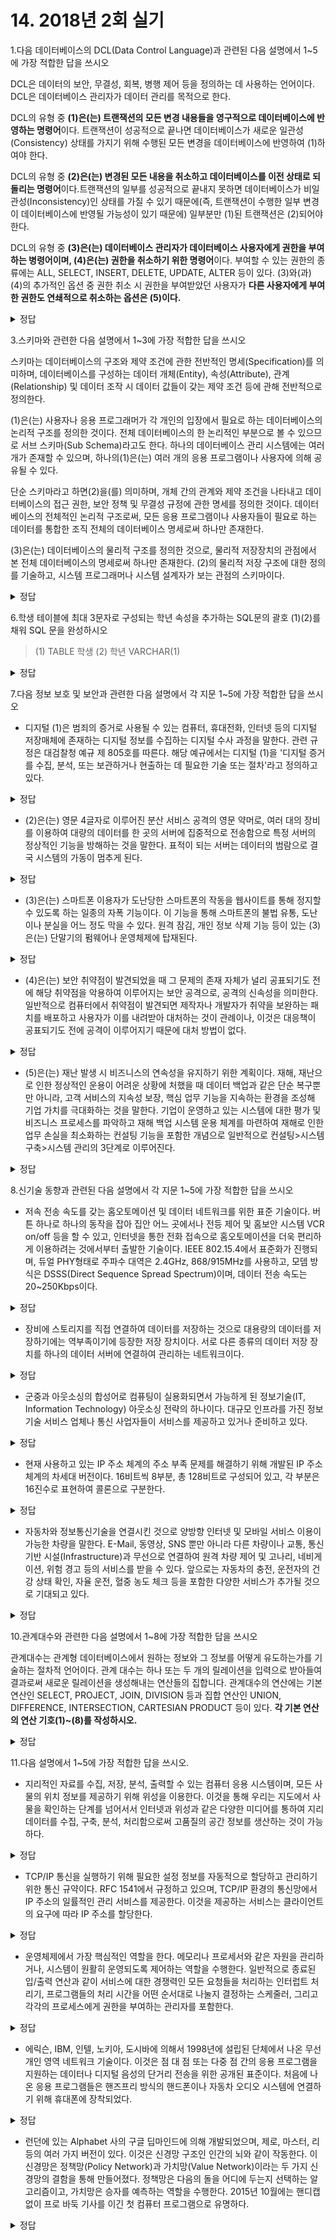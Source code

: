# 14. 2018년 2회 실기
1.다음 데이터베이스의 DCL(Data Control Language)과 관련된 다음 설명에서 1~5에 가장 적합한 답을 쓰시오

DCL은 데이터의 보안, 무결성, 회복, 병행 제어 등을 정의하는 데 사용하는 언어이다. DCL은 데이터베이스 관리자가 데이터 관리를 목적으로 한다.

DCL의 유형 중 **(1)은(는) 트랜잭션의 모든 변경 내용들을 영구적으로 데이터베이스에 반영하는 명령어**이다. 트랜잭션이 성공적으로 끝나면 데이터베이스가 새로운 일관성(Consistency) 상태를 가지기 위해 수행된 모든 변경을 데이터베이스에 반영하여 (1)하여야 한다.

DCL의 유형 중 **(2)은(는) 변경된 모든 내용을 취소하고 데이터베이스를 이전 상태로 되돌리는 명령어**이다.트랜잭션의 일부를 성공적으로 끝내지 못하면 데이터베이스가 비일관성(Inconsistency)인 상태를 가질 수 있기 때문에(즉, 트랜잭션이 수행한 일부 변경이 데이터베이스에 반영될 가능성이 있기 때문에) 일부분만 (1)된 트랜잭션은 (2)되어야 한다.

DCL의 유형 중 **(3)은(는) 데이터베이스 관리자가 데이터베이스 사용자에게 권한을 부여하는 병령어이며, (4)은(는) 권한을 취소하기 위한 명령어**이다. 부여할 수 있는 권한의 종류에는 ALL, SELECT, INSERT, DELETE, UPDATE, ALTER 등이 있다. (3)와(과) (4)의 추가적인 옵션 중 권한 취소 시 권한을 부여받았던 사용자가 **다른 사용자에게 부여한 권한도 연쇄적으로 취소하는 옵션은 (5)이다.**

<details>
<summary>정답</summary>
<p>
1. COMMIT
2. ROLLBACK
3. GRANT
4. REVOKE
5. CASCADE
</p>
</details>

3.스키마와 관련한 다음 설명에서 1~3에 가장 적합한 답을 쓰시오

스키마는 데이터베이스의 구조와 제약 조건에 관한 전반적인 명세(Specification)를 의미하며, 데이터베이스를 구성하는 데이터 개체(Entity), 속성(Attribute), 관계(Relationship) 및 데이터 조작 시 데이터 값들이 갖는 제약 조건 등에 관해 전반적으로 정의한다.

(1)은(는) 사용자나 응용 프로그래머가 각 개인의 입장에서 필요로 하는 데이터베이스의 논리적 구조를 정의한 것이다. 전체 데이터베이스의 한 논리적인 부분으로 볼 수 있으므로 서브 스키마(Sub Schema)라고도 한다. 하나의 데이터베이스 관리 시스템에는 여러 개가 존재할 수 있으며, 하나의(1)은(는) 여러 개의 응용 프로그램이나 사용자에 의해 공유될 수 있다.

단순 스키마라고 하면(2)을(를) 의미하며, 개체 간의 관계와 제약 조건을 나타내고 데이터베이스의 접근 권한, 보안 정책 및 무결성 규정에 관한 명세를 정의한 것이다. 데이터베이스의 전체적인 논리적 구조로써, 모든 응용 프로그램이나 사용자들이 필요로 하는 데이터를 통합한 조직 전체의 데이터베이스 명세로써 하나만 존재한다.

(3)은(는) 데이터베이스의 물리적 구조를 정의한 것으로, 물리적 저장장치의 관점에서 본 전체 데이터베이스의 명세로써 하나만 존재한다. (2)의 물리적 저장 구조에 대한 정의를 기술하고, 시스템 프로그래머나 시스템 설계자가 보는 관점의 스키마이다.

<details>
<summary>정답</summary>
<p>
1. 외부 스키마, External Schema
2. 개념 스키마, Conceptual Schema
3. 내부 스키마, Internal Schema
</p>
</details>

6.학생 테이블에 최대 3문자로 구성되는 학년 속성을 추가하는 SQL문의 괄호 (1)(2)를 채워 SQL 문을 완성하시오

>(1) TABLE 학생 (2) 학년 VARCHAR(1)

<details>
<summary>정답</summary>
<p>
1. ALTER
2. ADD
</p>
</details>

7.다음 정보 보호 및 보안과 관련한 다음 설명에서 각 지문 1~5에 가장 적합한 답을 쓰시오

- 디지털 (1)은 범죄의 증거로 사용될 수 있는 컴퓨터, 휴대전화, 인터넷 등의 디지털 저장매체에 존재하는 디지털 정보를 수집하는 디지털 수사 과정을 말한다. 관련 규정은 대검찰청 예규 제  805호를 따른다. 해당 예규에서는 디지털 (1)을 '디지털 증거를 수집, 분석, 또는 보관하거나 현출하는 데 필요한 기술 또는 절차'라고 정의하고 있다.

<details>
<summary>정답</summary>
<p>
포렌식, Forensics
</p>
</details>

- (2)은(는) 영문 4글자로 이루어진 분산 서비스 공격의 영문 약머로, 여러 대의 장비를 이용하여 대량의 데이터를 한 곳의 서버에 집중적으로 전송함으로 특정 서버의 정상적인 기능을 방해하는 것을 말한다. 표적이 되는 서버는 데이터의 범람으로 결국 시스템의 가동이 멈추게 된다.

<details>
<summary>정답</summary>
<p>
DDoS, Distributed Deniel of Service
</p>
</details>

- (3)은(는) 스마트폰 이용자가 도난당한 스마트폰의 작동을 웹사이트를 통해 정지할 수 있도록 하는 일종의 자폭 기능이다. 이 기능을 통해 스마트폰의 불법 유통, 도난이나 분실을 어느 정도 막을 수 있다. 원격 잠김, 개인 정보 삭제 기능 등이 있는 (3)은(는) 단말기의 펌웨어나 운영체제에 탑재된다.

<details>
<summary>정답</summary>
<p>
킬 스위치, Kill Switch
</p>
</details>

- (4)은(는) 보안 취약점이 발견되었을 때 그 문제의 존재 자체가 널리 공표되기도 전에 해당 취약점을 악용하여 이루어지는 보안 공격으로, 공격의 신속성을 의미한다. 일반적으로 컴퓨터에서 취약점이 발견되면 제작자나 개발자가 취약을 보완하는 패치를 배포하고 사용자가 이를 내려받아 대처하는 것이 관례이나, 이것은 대응책이 공표되기도 전에 공격이 이루어지기 때문에 대처 방법이 없다.

<details>
<summary>정답</summary>
<p>
제로 데이 공격, Zero Day Attack
</p>
</details>

- (5)은(는) 재난 발생 시 비즈니스의 연속성을 유지하기 위한 계획이다. 재해, 재난으로 인한 정상적인 운용이 어려운 상황에 처했을 때 데이터 백업과 같은 단순 복구뿐만 아니라, 고객 서비스의 지속성 보장, 핵심 업무 기능을 지속하는 환경을 조성해 기업 가치를 극대화하는 것을 말한다. 기업이 운영하고 있는 시스템에 대한 평가 및 비즈니스 프로세스를 파악하고 재해 백업 시스템 운용 체계를 마련하여 재해로 인한 업무 손실을 최소화하는 컨설팅 기능을 포함한 개념으로 일반적으로 컨설팅>시스템 구축>시스템 관리의 3단계로 이루어진다.

<details>
<summary>정답</summary>
<p>
업무 연속성 계획, BCP, Business Continuity Planning
</p>
</details>

8.신기술 동향과 관련된 다음 설명에서 각 지문 1~5에 가장 적합한 답을 쓰시오


- 저속 전송 속도를 갖는 홈오토메이션 및 데이터 네트워크를 위한 표준 기술이다. 버튼 하나로 하나의 동작을 잡아 집안 어느 곳에서나 전등 제어 및 홈보안 시스템 VCR on/off 등을 할 수 있고, 인터넷을 통한 전화 접속으로 홈오토메이션을 더욱 편리하게 이용하려는 것에서부터 출발한 기술이다. IEEE 802.15.4에서 표준화가 진행되며, 듀얼 PHY형태로 주파수 대역은 2.4GHz, 868/915MHz를 사용하고, 모뎀 방식은 DSSS(Direct Sequence Spread Spectrum)이며, 데이터 전송 속도는 20~250Kbps이다.

<details>
<summary>정답</summary>
<p>
지그비, Zigbee
</p>
</details>

- 장비에 스토리지를 직접 연결하여 데이터를 저장하는 것으로 대용량의 데이터를 저장하기에는 역부족이기에 등장한 저장 장치이다. 서로 다른 종류의 데이터 저장 장치를 하나의 데이터 서버에 연결하여 관리하는 네트워크이다.

<details>
<summary>정답</summary>
<p>
스토리지 전용 네트워크, SAN, Storage Area Network
</p>
</details>

- 군중과 아웃소싱의 합성어로 컴퓨팅이 실용화되면서 가능하게 된 정보기술(IT, Information Technology) 아웃소싱 전략의 하나이다. 대규모 인프라를 가진 정보 기술 서비스 업체나 통신 사업자들이 서비스를 제공하고 있거나 준비하고 있다.

<details>
<summary>정답</summary>
<p>
클라우드 소싱, Cloud Sourcing
</p>
</details>

- 현재 사용하고 있는 IP 주소 체계의 주소 부족 문제를 해결하기 위해 개발된 IP 주소 체계의 차세대 버전이다. 16비트씩 8부분, 총 128비트로 구성되어 있고, 각 부분은 16진수로 표현하여 콜론으로 구분한다.

<details>
<summary>정답</summary>
<p>
IPv6
</p>
</details>

- 자동차와 정보통신기술을 연결시킨 것으로 양방향 인터넷 및 모바일 서비스 이용이 가능한 차량을 말한다. E-Mail, 동영상, SNS 뿐만 아니라 다른 차량이나 교통, 통신 기반 시설(Infrastructure)과 무선으로 연결하여 원격 차량 제어 및 고나리, 네비게이션, 위험 경고 등의 서비스를 받을 수 있다. 앞으로는 자동차의 충전, 운전자의 건강 상태 확인, 자율 운전, 혈중 농도 체크 등을 포함한 다양한 서비스가 추가될 것으로 기대되고 있다.

<details>
<summary>정답</summary>
<p>
커넥티드 카, Connected Car
</p>
</details>

10.관계대수와 관련한 다음 설명에서 1~8에 가장 적합한 답을 쓰시오

관계대수는 관계형 데이터베이스에서 원하는 정보와 그 정보를 어떻게 유도하는가를 기술하는 절차적 언어이다. 관계 대수는 하나 또는 두 개의 릴레이션을 입력으로 받아들여 결과로써 새로운 릴레이션을 생성해내는 연산들의 집합니다. 관계대수의 연산에는 기본 연산인 SELECT, PROJECT, JOIN, DIVISION 등과 집합 연산인 UNION, DIFFERENCE, INTERSECTION, CARTESIAN PRODUCT 등이 있다. **각 기본 연산의 연산 기호(1)~(8)를 작성하시오.**

<details>
<summary>정답</summary>
<p>
1. σ
2. π
3. ▷◁
4. ÷
5. ∪
6. -
7. ∩
8. X
</p>
</details>

11.다음 설명에서 1~5에 가장 적합한 답을 쓰시오.

- 지리적인 자료를 수집, 저장, 분석, 출력할 수 있는 컴퓨터 응용 시스템이며, 모든 사물의 위치 정보를 제공하기 위해 위성을 이용한다. 이것을 통해 우리는 지도에서 사물을 확인하는 단계를 넘어서서 인터넷과 위성과 같은 다양한 미디어를 통하여 지리 데이터를 수집, 구축, 분석, 처리함으로써 고품질의 공간 정보를 생산하는 것이 가능하다.

<details>
<summary>정답</summary>
<p>
GIS, Geographic Information System
</p>
</details>

- TCP/IP 통신을 실행하기 위해 필요한 설정 정보를 자동적으로 할당하고 관리하기 위한 통신 규약이다. RFC 1541에서 규정하고 있으며, TCP/IP 환경의 통신망에서 IP 주소의 일률적인 관리 서비스를 제공한다. 이것을 제공하는 서비스는 클라이언트의 요구에 따라 IP 주소를 할당한다.

<details>
<summary>정답</summary>
<p>
DHCP, Dynamic Host Configuration Protocol
</p>
</details>

- 운영체제에서 가장 핵심적인 역할을 한다. 메모리나 프로세서와 같은 자원을 관리하거나, 시스템이 원활히 운영되도록 제어하는 역할을 수행한다. 일반적으로 종료된 입/출력 연산과 같이 서비스에 대한 경쟁력인 모든 요청들을 처리하는 인터럽트 처리기, 프로그램들의 처리 시간을 어떤 순서대로 나눌지 결정하는 스케줄러, 그리고  각각의 프로세스에게 권한을 부여하는 관리자를 포함한다.

<details>
<summary>정답</summary>
<p>
커널, Kernel
</p>
</details>

- 에릭슨, IBM, 인텔, 노키아, 도시바에 의해서 1998년에 설립된 단체에서 나온 무선 개인 영역 네트워크 기술이다. 이것은 점 대 점 또는 다중 점 간의 응용 프로그램을 지원하는 데이터나 디지털 음성의 단거리 전송을 위한 공개된 표준이다. 처음에 나온 응용 프로그램들은 핸즈프리 방식의 핸드폰이나 자동차 오디오 시스템에 연결하기 위해 휴대폰에 장착되었다.

<details>
<summary>정답</summary>
<p>
커넥티드 카, Connected Car
</p>
</details>

- 런던에 있는 Alphabet 사의 구글 딥마인드에 의해 개발되었으며, 제로, 마스터, 리 등의 여러 가지 버전이 있다. 이것은 신경망 구조인 인간의 뇌와 같이 작동한다. 이 신경망은 정책망(Policy Network)과 가치망(Value Network)이라는 두 가지 신경망의 결함을 통해 만들어졌다. 정책망은 다음의 돌을 어디에 두는지 선택하는 알고리즘이고, 가치망은 승자를 예측하는 역할을 수행한다. 2015년 10월에는 핸디캡 없이 프로 바둑 기사를 이긴 첫 컴퓨터 프로그램으로 유명하다. 

<details>
<summary>정답</summary>
<p>
알파고, AlphaGo
</p>
</details>